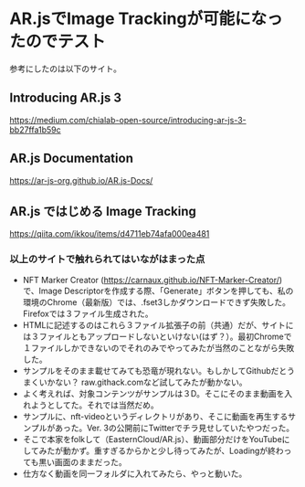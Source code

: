 # AR.jsでImage Trackingが可能になったのでテスト

参考にしたのは以下のサイト。

## Introducing AR.js 3
https://medium.com/chialab-open-source/introducing-ar-js-3-bb27ffa1b59c

## AR.js Documentation
https://ar-js-org.github.io/AR.js-Docs/

## AR.js ではじめる Image Tracking
https://qiita.com/ikkou/items/d4711eb74afa000ea481

### 以上のサイトで触れられてはいながはまった点

- NFT Marker Creator (https://carnaux.github.io/NFT-Marker-Creator/) で、Image Descriptorを作成する際、「Generate」ボタンを押しても、私の環境のChrome（最新版）では、.fset3しかダウンロードできず失敗した。Firefoxでは３ファイル生成された。
- HTMLに記述するのはこれら３ファイル拡張子の前（共通）だが、サイトには３ファイルともアップロードしないといけない(はず？）。最初Chromeで１ファイルしかできないのでそれのみでやってみたが当然のことながら失敗した。
- サンプルをそのまま載せてみても恐竜が現れない。もしかしてGithubだとうまくいかない？ raw.githack.comなど試してみたが動かない。
- よく考えれば、対象コンテンツがサンプルは３D。そこにそのまま動画を入れようとしてた。それでは当然だめ。
- サンプルに、nft-videoというディレクトリがあり、そこに動画を再生するサンプルがあった。Ver. 3の公開前にTwitterでチラ見せしていたやつだった。
- そこで本家をfolkして（EasternCloud/AR.js）、動画部分だけをYouTubeにしてみたが動かず。重すぎるからかと少し待ってみたが、Loadingが終わっても黒い画面のままだった。
- 仕方なく動画を同一フォルダに入れてみたら、やっと動いた。
